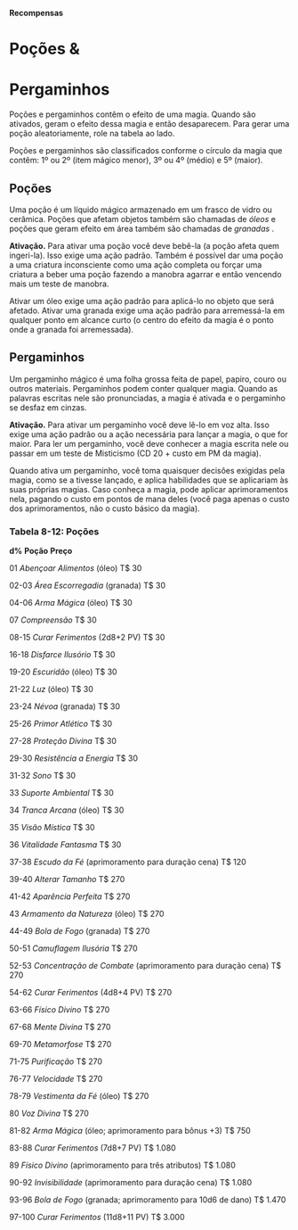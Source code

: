 
**Recompensas**

# Poções &
# Pergaminhos

Poções e pergaminhos contêm o efeito de uma
magia. Quando são ativados, geram o efeito dessa
magia e então desaparecem. Para gerar uma poção
aleatoriamente, role na tabela ao lado.

Poções e pergaminhos são classificados conforme o círculo da magia que contêm: 1º ou 2º (item
mágico menor), 3º ou 4º (médio) e 5º (maior).
## Poções

Uma poção é um líquido mágico armazenado
em um frasco de vidro ou cerâmica. Poções que
afetam objetos também são chamadas de _óleos_ 
e poções que geram efeito em área também são
chamadas de _granadas_ .

**Ativação.** Para ativar uma poção você deve
bebê-la (a poção afeta quem ingeri-la). Isso exige
uma ação padrão. Também é possível dar uma
poção a uma criatura inconsciente como uma ação
completa ou forçar uma criatura a beber uma poção
fazendo a manobra agarrar e então vencendo mais
um teste de manobra.

Ativar um óleo exige uma ação padrão para
aplicá-lo no objeto que será afetado. Ativar uma
granada exige uma ação padrão para arremessá-la em
qualquer ponto em alcance curto (o centro do efeito
da magia é o ponto onde a granada foi arremessada).

## Pergaminhos

Um pergaminho mágico é uma folha grossa
feita de papel, papiro, couro ou outros materiais.
Pergaminhos podem conter qualquer magia. Quando
as palavras escritas nele são pronunciadas, a magia é
ativada e o pergaminho se desfaz em cinzas.

**Ativação.** Para ativar um pergaminho você
deve lê-lo em voz alta. Isso exige uma ação padrão
ou a ação necessária para lançar a magia, o que for
maior. Para ler um pergaminho, você deve conhecer
a magia escrita nele ou passar em um teste de Misticismo (CD 20 + custo em PM da magia).

Quando ativa um pergaminho, você toma quaisquer decisões exigidas pela magia, como se a tivesse
lançado, e aplica habilidades que se aplicariam às
suas próprias magias. Caso conheça a magia, pode
aplicar aprimoramentos nela, pagando o custo em
pontos de mana deles (você paga apenas o custo dos
aprimoramentos, não o custo básico da magia).

### Tabela 8-12: Poções

**d%** **Poção** **Preço**

01 _Abençoar Alimentos_ (óleo) T$ 30

02-03 _Área Escorregadia_ (granada) T$ 30

04-06 _Arma Mágica_ (óleo) T$ 30

07 _Compreensão_ T$ 30

08-15 _Curar Ferimentos_ (2d8+2 PV) T$ 30

16-18 _Disfarce Ilusório_ T$ 30

19-20 _Escuridão_ (óleo) T$ 30

21-22 _Luz_ (óleo) T$ 30

23-24 _Névoa_ (granada) T$ 30

25-26 _Primor Atlético_ T$ 30

27-28 _Proteção Divina_ T$ 30

29-30 _Resistência a Energia_ T$ 30

31-32 _Sono_ T$ 30

33 _Suporte Ambiental_ T$ 30

34 _Tranca Arcana_ (óleo) T$ 30

35 _Visão Mística_ T$ 30

36 _Vitalidade Fantasma_ T$ 30

37-38 _Escudo da Fé_ 
(aprimoramento para duração cena)
T$ 120

39-40 _Alterar Tamanho_ T$ 270

41-42 _Aparência Perfeita_ T$ 270

43 _Armamento da Natureza_ (óleo) T$ 270

44-49 _Bola de Fogo_ (granada) T$ 270

50-51 _Camuflagem Ilusória_ T$ 270

52-53 _Concentração de Combate_ 
(aprimoramento para duração cena)
T$ 270

54-62 _Curar Ferimentos_ (4d8+4 PV) T$ 270

63-66 _Físico Divino_ T$ 270

67-68 _Mente Divina_ T$ 270

69-70 _Metamorfose_ T$ 270

71-75 _Purificação_ T$ 270

76-77 _Velocidade_ T$ 270

78-79 _Vestimenta da Fé_ (óleo) T$ 270

80 _Voz Divina_ T$ 270

81-82 _Arma Mágica_ (óleo;
aprimoramento para bônus +3)
T$ 750

83-88 _Curar Ferimentos_ (7d8+7 PV) T$ 1.080

89 _Físico Divino_
(aprimoramento para três atributos)
T$ 1.080

90-92 _Invisibilidade_ 
(aprimoramento para duração cena)
T$ 1.080

93-96 _Bola de Fogo_ (granada;
aprimoramento para 10d6 de dano)
T$ 1.470

97-100 _Curar Ferimentos_ (11d8+11 PV) T$ 3.000
